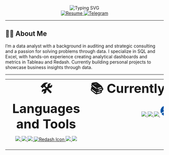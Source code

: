 <div align="center">
  <img src="https://readme-typing-svg.herokuapp.com?font=Fira+Code&weight=500&size=36&duration=2500&pause=1000&color=B265FF&center=true&vCenter=true&width=500&lines=Leila+Badalova;Data+Analyst&repeat=false" alt="Typing SVG" />
  <br>
  <a href="https://your-resume-link.com" target="_blank">
    <img src="https://img.shields.io/badge/Resume-%23b265ff?style=for-the-badge&logo=read-the-docs&logoColor=white" alt="Resume" />
  </a>
  <a href="https://t.me/Leila_B16" target="_blank">
    <img src="https://img.shields.io/badge/Telegram-%2326A5E4?style=for-the-badge&logo=telegram&logoColor=white" alt="Telegram" />
  </a>
</div>


---

## 👩‍💻 About Me

I’m a data analyst with a background in auditing and strategic consulting and a passion for solving problems through data. I specialize in SQL and Excel, with hands-on experience creating analytical dashboards and metrics in Tableau and Redash. Currently building personal projects to showcase business insights through data.  

---

<table width="100%" style="table-layout: fixed;">
  <tr>
    <!-- First Column: Tech Stack -->
    <td valign="top" align="center" style="padding: 0 10px 10px 10px; vertical-align: top;">
      <div style="font-size: 40px; font-weight: bold; margin-bottom: 4px;">🛠 Languages and Tools</div>
      <p style="white-space: nowrap; overflow-x: auto;">
        <span style="display:inline-block; min-width: 240px;">
          <a href="https://www.postgresql.org/" target="_blank">
            <img src="https://cdn.jsdelivr.net/gh/devicons/devicon/icons/postgresql/postgresql-original.svg" width="36"/>
          </a>
          <a href="https://www.mysql.com/" target="_blank">
            <img src="https://cdn.jsdelivr.net/gh/devicons/devicon/icons/mysql/mysql-original.svg" width="36"/>
          </a>
          <a href="https://www.tableau.com/" target="_blank">
            <img src="https://img.icons8.com/color/48/000000/tableau-software.png" width="40"/>
          </a>
          <a href="https://redash.io/" target="_blank">
            <img src="https://www.vectorlogo.zone/logos/redashio/redashio-icon.svg" width="36" alt="Redash Icon"/>
          </a>
          <a href="https://www.microsoft.com/en-us/microsoft-365/excel" target="_blank">
            <img src="https://img.icons8.com/color/48/000000/microsoft-excel-2019--v1.png" width="36"/>
          </a>
          <a href="https://www.microsoft.com/en-us/microsoft-365/powerpoint" target="_blank">
            <img src="https://img.icons8.com/color/48/000000/microsoft-powerpoint-2019--v1.png" width="36"/>
          </a>
        </span>
      </p>
    </td>
    <!-- Second Column: Currently Learning -->
    <td valign="top" align="center" style="padding: 0 10px 10px 10px; vertical-align: top;">
      <div style="font-size: 40px; font-weight: bold; margin-bottom: 4px; white-space: nowrap;">📚 Currently Learning</div>
      <p style="white-space: nowrap; overflow-x: auto;">
        <span style="display:inline-block; min-width: 200px;">
          <a href="https://www.python.org/" target="_blank">
            <img src="https://cdn.jsdelivr.net/gh/devicons/devicon/icons/python/python-original.svg" width="36"/>
          </a>
          <a href="https://pandas.pydata.org/" target="_blank">
            <img src="https://cdn.jsdelivr.net/gh/devicons/devicon/icons/pandas/pandas-original.svg" width="36"/>
          </a>
          <a href="https://numpy.org/" target="_blank">
            <img src="https://cdn.jsdelivr.net/gh/devicons/devicon/icons/numpy/numpy-original.svg" width="36"/>
          </a>
          <a href="https://scipy.org/" target="_blank">
            <img src="https://raw.githubusercontent.com/scipy/scipy/main/doc/source/_static/logo.svg" width="36" alt="SciPy"/>
          </a>
        </span>
      </p>
    </td>
  </tr>
</table>

